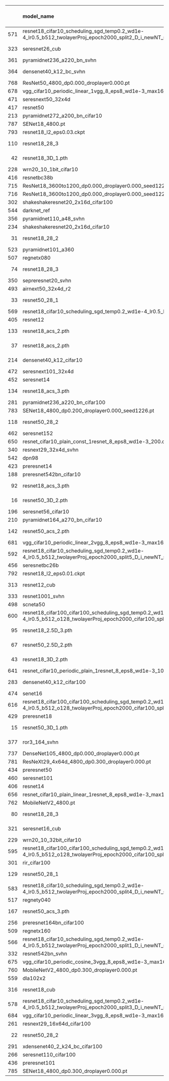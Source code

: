 |     | model_name                                                                                                                                                                                              | data_name       | data_category   |   num_class |   training_size | conference   |   year | country    |   num_authors |   test accuracy |   model stealing accuracy |   model stealing agreement |   num_conv |   num_fc |   max_kernel |   max_channel | pooling           |   dropout |   train accuracy |   correct AUC |   m_entropy AUC |    MLP AUC |   overfit gap |    AUC diff_c |   AUC diff_m |   MLP top-3 AUC |   MLP Large AUC |       num_params |   wrn accuracy |   wrn agree |   imgnet accuracy |   imgnet agree | model architecture   | model type       | purpose   | conference type   |
|----:|:--------------------------------------------------------------------------------------------------------------------------------------------------------------------------------------------------------|:----------------|:----------------|------------:|----------------:|:-------------|-------:|:-----------|--------------:|----------------:|--------------------------:|---------------------------:|-----------:|---------:|-------------:|--------------:|:------------------|----------:|-----------------:|--------------:|----------------:|-----------:|--------------:|--------------:|-------------:|----------------:|----------------:|-----------------:|---------------:|------------:|------------------:|---------------:|:---------------------|:-----------------|:----------|:------------------|
| 571 | resnet18_cifar10_scheduling_sgd_temp0.2_wd1e-4_lr0.5_b512_twolayerProj_epoch2000_split2_D_i_newNT_s10_pruneP0.9DualBN__f2layer4_d10d20_wd0_lr30_freezeBN.pt                                             | CIFAR-10-ADV    | nan             |         nan |   nan           | nan          |    nan | nan        |           nan |        0.8154   |                 0.7174    |                   0.71     |        nan |      nan |          nan |           nan | nan               |       nan |         0.8532   |      0.5189   |        0.528634 | nan        |     0.0378    | nan           | nan          |      nan        |             nan |    nan           |       0        |    0        |          0        |       0        | resnet18             | resnet           | security  | other             |
| 323 | seresnet26_cub                                                                                                                                                                                          | CUB-200-2011    | natural         |         200 |  5994           | CVPR         |   2018 | China      |             5 |        0.705212 |                 0.246807  |                   0.256817 |         29 |        0 |            7 |           512 | AdaptiveAvgPool2d |         0 |         0.998666 |      0.647123 |        0.796269 |   0.751434 |     0.293453  |   0           |   0          |        0.785278 |               0 |      1.76835e+07 |       0        |    0        |          0.170866 |       0.195202 | seresnet26           | seresnet         | benchmark | CV                |
| 361 | pyramidnet236_a220_bn_svhn                                                                                                                                                                              | SVHN            | digit           |          10 | 73257           | CVPR         |   2017 | Korea      |             3 |        0.976068 |                 0.927935  |                   0.927935 |        235 |        0 |            3 |           944 | None              |         0 |         0.999    |      0.511768 |        0.595533 |   0.520231 |     0.0229321 |   0.00846286  |  -0.0753029  |        0.519379 |               0 |      2.6969e+07  |       0.887523 |    0.888599 |          0.549285 |       0.552013 | pyramidnet236        | pyramidnet       | benchmark | CV                |
| 364 | densenet40_k12_bc_svhn                                                                                                                                                                                  | SVHN            | digit           |          10 | 73257           | CVPR         |   2017 | USA, China |             4 |        0.967348 |                 0.934196  |                   0.936079 |         40 |        0 |            3 |            60 | AvgPool2d         |         0 |         0.999    |      0.505205 |        0.512455 |   0.500184 |     0.0316521 |  -0.0050217   |  -0.0122716  |        0.499936 |               0 | 176122           |       0.876191 |    0.877151 |          0.708128 |       0.7122   | densenet40           | densenet         | benchmark | CV                |
| 768 | ResNet50_4800_dp0.000_droplayer0.000.pt                                                                                                                                                                 | CIFAR-10-ADV    | nan             |         nan |   nan           | nan          |    nan | nan        |           nan |        0.9558   |                 0.7841    |                   0.7878   |        nan |      nan |          nan |           nan | nan               |       nan |         1        |      0.5221   |        0.587232 | nan        |     0.0442    | nan           | nan          |      nan        |             nan |    nan           |       0        |    0        |          0        |       0        | ResNet50             | resnet           | security  | other             |
| 678 | vgg_cifar10_periodic_linear_1vgg_8_eps8_wd1e-3_max16_150.ckpt                                                                                                                                           | CIFAR-10-ADV    | nan             |         nan |   nan           | nan          |    nan | nan        |           nan |        0.752    |                 0.6856    |                   0.8061   |        nan |      nan |          nan |           nan | nan               |       nan |         0.7908   |      0.5194   |        0.5238   |   0.5      |     0.0388    | nan           | nan          |      nan        |             nan |    nan           |       0        |    0        |          0        |       0        | vgg                  | vgg              | security  | other             |
| 471 | seresnext50_32x4d                                                                                                                                                                                       | ImageNet1k      | natural         |        1000 |     1.28117e+06 | CVPR         |   2018 | China, UK  |             5 |        0.79672  |                 0.22226   |                   0.24012  |         54 |        0 |            7 |          2048 | AdaptiveAvgPool2d |         0 |         0.8962   |      0.5523   |        0.568661 |   0.492919 |     0.09948   |  -0.0593811   |  -0.075742   |        0.555963 |               0 |      2.75599e+07 |       0        |    0        |          0        |       0        | seresnext50          | seresnext        | benchmark | CV                |
| 417 | resnet50                                                                                                                                                                                                | ImageNet1k      | natural         |        1000 |     1.28117e+06 | CVPR         |   2016 | USA        |             4 |        0.7574   |                 0.34058   |                   0.37086  |         54 |        0 |            7 |          2048 | MaxPool2d         |         0 |         0.8752   |      0.567    |        0.581289 |   0.498915 |     0.1178    |  -0.0680851   |  -0.0823742  |        0.556982 |               0 |      2.5557e+07  |       0        |    0        |          0        |       0        | resnet50             | resnet           | benchmark | CV                |
| 213 | pyramidnet272_a200_bn_cifar10                                                                                                                                                                           | CIFAR-10        | natural         |          10 | 50000           | CVPR         |   2017 | Korea      |             3 |        0.9763   |                 0.7621    |                   0.763    |        271 |        0 |            3 |           864 | None              |         0 |         0.99996  |      0.5117   |        0.54587  |   0.5      |     0.02366   |  -0.0117      |  -0.0458704  |        0        |               0 |      2.62108e+07 |       0.6191   |    0.6204   |          0.5687   |       0.5718   | pyramidnet272        | pyramidnet       | benchmark | CV                |
| 787 | SENet18_4800.pt                                                                                                                                                                                         | CIFAR-10-ADV    | nan             |         nan |   nan           | nan          |    nan | nan        |           nan |        0.1016   |                 0.1       |                   1        |        nan |      nan |          nan |           nan | nan               |       nan |         0.1052   |      0.5018   |        0.496422 | nan        |     0.0036    | nan           | nan          |      nan        |             nan |    nan           |       0        |    0        |          0        |       0        | SENet18              | senet            | security  | other             |
| 793 | resnet18_l2_eps0.03.ckpt                                                                                                                                                                                | ImageNet-ADV    | nan             |         nan |   nan           | nan          |    nan | nan        |           nan |        0.6638   |               nan         |                 nan        |        nan |      nan |          nan |           nan | nan               |       nan |         0.7716   |      0.5539   |        0.562802 |   0.505598 |     0.1078    | nan           | nan          |        0.531821 |             nan |    nan           |       0        |    0        |          0        |       0        | resnet18             | resnet           | security  | other             |
| 110 | resnet18_28_3                                                                                                                                                                                           | organsmnist     | medical         |          11 | 13940           | arXiv        |   2021 | China, USA |             8 |        0.778797 |                 0.770189  |                   0.825008 |          0 |        0 |            0 |             0 |                   |         0 |         0        |      0        |        0        |   0        |    -0.778797  |   0           |   0          |        0        |               0 |    nan           |       0        |    0        |          0        |       0        | resnet18             | resnet           | other     | arXiv             |
|  42 | resnet18_3D_1.pth                                                                                                                                                                                       | fracturemnist3d | medical         |           3 |  1027           | arXiv        |   2021 | China, USA |             8 |        0.204167 |                 0.191667  |                   0.945833 |          0 |        0 |            0 |             0 |                   |         0 |         0        |      0        |        0        |   0        |    -0.204167  |   0           |   0          |        0        |               0 |    nan           |       0        |    0        |          0        |       0        | resnet18             | resnet           | other     | arXiv             |
| 228 | wrn20_10_1bit_cifar10                                                                                                                                                                                   | CIFAR-10        | natural         |          10 | 50000           | arXiv        |   2017 | France     |             2 |        0.9664   |                 0.7622    |                   0.7639   |         19 |        0 |            3 |           640 | None              |         0 |         0.99996  |      0.5146   |        0.593732 |   0.5      |     0.03356   |  -0.0146      |  -0.0937317  |        0        |               0 |      2.67371e+07 |       0.5966   |    0.5993   |          0.6499   |       0.6544   | wrn20                | wrn              | benchmark | arXiv             |
| 416 | resnetbc38b                                                                                                                                                                                             | ImageNet1k      | natural         |        1000 |     1.28117e+06 | CVPR         |   2016 | USA        |             4 |        0.74452  |                 0.39956   |                   0.43654  |         42 |        0 |            7 |          2048 | MaxPool2d         |         0 |         0.8876   |      0.5689   |        0.592272 |   0.502095 |     0.14308   |  -0.0668048   |  -0.0901767  |        0.568425 |               0 |      2.19254e+07 |       0        |    0        |          0        |       0        | resnetbc38b          | resnetbc         | benchmark | CV                |
| 715 | ResNet18_3600to1200_dp0.000_droplayer0.000_seed1226_latest.pt                                                                                                                                           | CIFAR-10-ADV    | nan             |         nan |   nan           | nan          |    nan | nan        |           nan |        0.9368   |                 0.7954    |                   0.8052   |        nan |      nan |          nan |           nan | nan               |       nan |         0.9628   |      0.513    |        0.565661 | nan        |     0.026     | nan           | nan          |      nan        |             nan |    nan           |       0        |    0        |          0        |       0        | ResNet18             | resnet           | security  | other             |
| 716 | ResNet18_3600to1200_dp0.000_droplayer0.000_seed1226.pt                                                                                                                                                  | CIFAR-10-ADV    | nan             |         nan |   nan           | nan          |    nan | nan        |           nan |        0.937    |                 0.7889    |                   0.799    |        nan |      nan |          nan |           nan | nan               |       nan |         0.9628   |      0.5129   |        0.565234 | nan        |     0.0258    | nan           | nan          |      nan        |             nan |    nan           |       0        |    0        |          0        |       0        | ResNet18             | resnet           | security  | other             |
| 302 | shakeshakeresnet20_2x16d_cifar100                                                                                                                                                                       | CIFAR-100       | natural         |         100 | 50000           | arXiv        |   2017 | UK         |             1 |        0.7063   |                 0.5146    |                   0.5891   |         37 |        0 |            3 |            64 | AvgPool2d         |         0 |         0.804825 |      0.5444   |        0.552428 |   0.538262 |     0.098525  |  -0.00613796  |  -0.014166   |        0.540394 |               0 | 546932           |       0.3017   |    0.3326   |          0.3886   |       0.4416   | shakeshakeresnet20   | shakeshakeresnet | benchmark | arXiv             |
| 544 | darknet_ref                                                                                                                                                                                             | ImageNet1k      | natural         |        1000 |     1.28117e+06 | arXiv        |   2018 | USA        |             2 |        0.56708  |                 0.45844   |                   0.56446  |          7 |        0 |            3 |          1024 | None              |         0 |         0.6678   |      0.5485   |        0.558417 |   0        |     0.10072   |  -0.5485      |  -0.558417   |        0.5      |               0 |      7.31942e+06 |       0        |    0        |          0        |       0        | darknet              | darknet          | benchmark | arXiv             |
| 356 | pyramidnet110_a48_svhn                                                                                                                                                                                  | SVHN            | digit           |          10 | 73257           | CVPR         |   2017 | Korea      |             3 |        0.9748   |                 0.922595  |                   0.924247 |        109 |        0 |            3 |            64 | None              |         0 |         0.999    |      0.509379 |        0.54868  |   0.507275 |     0.0241998 |  -0.00210403  |  -0.0414052  |        0.500064 |               0 |      1.77271e+06 |       0.879763 |    0.879802 |          0.665412 |       0.668677 | pyramidnet110        | pyramidnet       | benchmark | CV                |
| 234 | shakeshakeresnet20_2x16d_cifar10                                                                                                                                                                        | CIFAR-10        | natural         |          10 | 50000           | arXiv        |   2017 | UK         |             1 |        0.9462   |                 0.7885    |                   0.7978   |         37 |        0 |            3 |            64 | AvgPool2d         |         0 |         0.98564  |      0.5174   |        0.549713 |   0.4999   |     0.03944   |  -0.0175      |  -0.0498131  |        0        |               0 | 541082           |       0.5789   |    0.5842   |          0.7079   |       0.7186   | shakeshakeresnet20   | shakeshakeresnet | benchmark | arXiv             |
|  31 | resnet18_28_2                                                                                                                                                                                           | dermamnist      | medical         |           7 |  7007           | arXiv        |   2021 | China, USA |             8 |        0.722194 |                 0.724688  |                   0.896758 |          0 |        0 |            0 |             0 |                   |         0 |         0        |      0        |        0        |   0        |    -0.722194  |   0           |   0          |        0        |               0 |    nan           |       0        |    0        |          0        |       0        | resnet18             | resnet           | other     | arXiv             |
| 523 | pyramidnet101_a360                                                                                                                                                                                      | ImageNet1k      | natural         |        1000 |     1.28117e+06 | CVPR         |   2017 | Korea      |             3 |        0.77746  |                 0.2673    |                   0.28838  |        100 |        0 |            7 |          1696 | MaxPool2d         |         0 |         0.8838   |      0.5531   |        0.579659 |   0        |     0.10634   |  -0.5531      |  -0.579659   |        0.567282 |               0 |      4.24551e+07 |       0        |    0        |          0        |       0        | pyramidnet101        | pyramidnet       | benchmark | CV                |
| 507 | regnetx080                                                                                                                                                                                              | ImageNet1k      | natural         |        1000 |     1.28117e+06 | CVPR         |   2020 | USA        |             5 |        0.78776  |                 0.23346   |                   0.252    |         74 |        0 |            3 |          1920 | None              |         0 |         0.8952   |      0.5522   |        0.578944 |   0.511786 |     0.10744   |  -0.0404136   |  -0.067158   |        0.56706  |               0 |      3.95726e+07 |       0        |    0        |          0        |       0        | regnetx080           | regnetx          | benchmark | CV                |
|  74 | resnet18_28_3                                                                                                                                                                                           | octmnist        | medical         |           4 | 97477           | arXiv        |   2021 | China, USA |             8 |        0.726    |                 0.704     |                   0.801    |          0 |        0 |            0 |             0 |                   |         0 |         0        |      0        |        0        |   0        |    -0.726     |   0           |   0          |        0        |               0 |    nan           |       0        |    0        |          0        |       0        | resnet18             | resnet           | other     | arXiv             |
| 350 | sepreresnet20_svhn                                                                                                                                                                                      | SVHN            | digit           |          10 | 73257           | CVPR         |   2018 | China, UK  |             5 |        0.9685   |                 0.939075  |                   0.941034 |         19 |        0 |            3 |            64 | AdaptiveAvgPool2d |         0 |         0.999    |      0.508311 |        0.526109 |   0.509851 |     0.0304997 |   0.00154035  |  -0.0162578  |        0.5      |               0 | 274559           |       0.885487 |    0.888291 |          0.726644 |       0.733098 | sepreresnet20        | sepreresnet      | benchmark | CV                |
| 493 | airnext50_32x4d_r2                                                                                                                                                                                      | ImageNet1k      | natural         |        1000 |     1.28117e+06 | IEEE         |   2018 | China      |             4 |        0.78506  |                 0.17404   |                   0.18776  |         88 |        0 |            3 |          2048 | MaxPool2d         |         0 |         0.9032   |      0.559    |        0.584116 |   0.484478 |     0.11814   |  -0.0745218   |  -0.0996381  |        0.567545 |               0 |      2.76043e+07 |       0        |    0        |          0        |       0        | airnext50            | airnext          | benchmark | other             |
|  33 | resnet50_28_1                                                                                                                                                                                           | dermamnist      | medical         |           7 |  7007           | arXiv        |   2021 | China, USA |             8 |        0.751122 |                 0.668828  |                   0.770574 |          0 |        0 |            0 |             0 |                   |         0 |         0        |      0        |        0        |   0        |    -0.751122  |   0           |   0          |        0        |               0 |    nan           |       0        |    0        |          0        |       0        | resnet50             | resnet           | other     | arXiv             |
| 569 | resnet18_cifar10_scheduling_sgd_temp0.2_wd1e-4_lr0.5_b512_twolayerProj_epoch2000_split2_D_b_newNT_s10__f2layer4_d10d20_wd0_lr30_freezeBN.pt                                                             | CIFAR-10-ADV    | nan             |         nan |   nan           | nan          |    nan | nan        |           nan |        0.8086   |                 0.7142    |                   0.7177   |        nan |      nan |          nan |           nan | nan               |       nan |         0.8356   |      0.5135   |        0.540562 | nan        |     0.027     | nan           | nan          |      nan        |             nan |    nan           |       0        |    0        |          0        |       0        | resnet18             | resnet           | security  | other             |
| 405 | resnet12                                                                                                                                                                                                | ImageNet1k      | natural         |        1000 |     1.28117e+06 | CVPR         |   2016 | USA        |             4 |        0.64518  |                 0.537     |                   0.65554  |         15 |        0 |            7 |           512 | MaxPool2d         |         0 |         0.7286   |      0.5443   |        0.55241  |   0.503379 |     0.08342   |  -0.0409206   |  -0.0490307  |        0.5      |               0 |      5.49278e+06 |       0        |    0        |          0        |       0        | resnet12             | resnet           | benchmark | CV                |
| 133 | resnet18_acs_2.pth                                                                                                                                                                                      | synapsemnist3d  | medical         |           2 |  1230           | arXiv        |   2021 | China, USA |             8 |        0.269886 |                 0.269886  |                   1        |          0 |        0 |            0 |             0 |                   |         0 |         0        |      0        |        0        |   0        |    -0.269886  |   0           |   0          |        0        |               0 |    nan           |       0        |    0        |          0        |       0        | resnet18             | resnet           | other     | arXiv             |
|  37 | resnet18_acs_2.pth                                                                                                                                                                                      | fracturemnist3d | medical         |           3 |  1027           | arXiv        |   2021 | China, USA |             8 |        0.516667 |                 0.404167  |                   0.575    |          0 |        0 |            0 |             0 |                   |         0 |         0        |      0        |        0        |   0        |    -0.516667  |   0           |   0          |        0        |               0 |    nan           |       0        |    0        |          0        |       0        | resnet18             | resnet           | other     | arXiv             |
| 214 | densenet40_k12_cifar10                                                                                                                                                                                  | CIFAR-10        | natural         |          10 | 50000           | CVPR         |   2017 | USA, China |             4 |        0.9449   |                 0.7881    |                   0.7907   |         76 |        0 |            3 |           114 | AvgPool2d         |         0 |         0.99832  |      0.5276   |        0.565164 |   0.537232 |     0.05342   |   0.0096318   |  -0.0279318  |        0        |               0 | 599050           |       0.6073   |    0.6091   |          0.6488   |       0.656    | densenet40           | densenet         | benchmark | CV                |
| 472 | seresnext101_32x4d                                                                                                                                                                                      | ImageNet1k      | natural         |        1000 |     1.28117e+06 | CVPR         |   2018 | China, UK  |             5 |        0.79072  |                 0.27228   |                   0.2921   |        105 |        0 |            7 |          2048 | AdaptiveAvgPool2d |         0 |         0.908    |      0.5632   |        0.583972 |   0.503204 |     0.11728   |  -0.0599956   |  -0.0807681  |        0.572239 |               0 |      4.89554e+07 |       0        |    0        |          0        |       0        | seresnext101         | seresnext        | benchmark | CV                |
| 452 | seresnet14                                                                                                                                                                                              | ImageNet1k      | natural         |        1000 |     1.28117e+06 | CVPR         |   2018 | China      |             5 |        0.66212  |                 0.53096   |                   0.62698  |         17 |        0 |            7 |           512 | AdaptiveAvgPool2d |         0 |         0.7574   |      0.5409   |        0.553555 |   0.487497 |     0.09528   |  -0.0534025   |  -0.0660575  |        0.536558 |               0 |      5.8355e+06  |       0        |    0        |          0        |       0        | seresnet14           | seresnet         | benchmark | CV                |
| 134 | resnet18_acs_3.pth                                                                                                                                                                                      | synapsemnist3d  | medical         |           2 |  1230           | arXiv        |   2021 | China, USA |             8 |        0.269886 |                 0.269886  |                   1        |          0 |        0 |            0 |             0 |                   |         0 |         0        |      0        |        0        |   0        |    -0.269886  |   0           |   0          |        0        |               0 |    nan           |       0        |    0        |          0        |       0        | resnet18             | resnet           | other     | arXiv             |
| 281 | pyramidnet236_a220_bn_cifar100                                                                                                                                                                          | CIFAR-100       | natural         |         100 | 50000           | CVPR         |   2017 | Korea      |             3 |        0.8348   |                 0.4113    |                   0.4116   |        235 |        0 |            3 |           944 | None              |         0 |         0.99975  |      0.5813   |        0.655019 |   0.50372  |     0.16495   |  -0.0775796   |  -0.151298   |        0.705333 |               0 |      2.70541e+07 |       0.1993   |    0.1999   |          0.2111   |       0.2163   | pyramidnet236        | pyramidnet       | benchmark | CV                |
| 783 | SENet18_4800_dp0.200_droplayer0.000_seed1226.pt                                                                                                                                                         | CIFAR-10-ADV    | nan             |         nan |   nan           | nan          |    nan | nan        |           nan |        0.1016   |                 0.1       |                   1        |        nan |      nan |          nan |           nan | nan               |       nan |         0.1052   |      0.5018   |        0.496422 | nan        |     0.0036    | nan           | nan          |      nan        |             nan |    nan           |       0        |    0        |          0        |       0        | SENet18              | senet            | security  | other             |
| 118 | resnet50_28_2                                                                                                                                                                                           | pathmnist       | medical         |           9 | 89996           | arXiv        |   2021 | China, USA |             8 |        0.90195  |                 0.841226  |                   0.844429 |          0 |        0 |            0 |             0 |                   |         0 |         0        |      0        |        0        |   0        |    -0.90195   |   0           |   0          |        0        |               0 |    nan           |       0        |    0        |          0        |       0        | resnet50             | resnet           | other     | arXiv             |
| 462 | seresnet152                                                                                                                                                                                             | ImageNet1k      | natural         |        1000 |     1.28117e+06 | CVPR         |   2018 | China      |             5 |        0.79804  |                 0.2256    |                   0.23934  |        156 |        0 |            7 |          2048 | AdaptiveAvgPool2d |         0 |         0.9056   |      0.5563   |        0.574361 |   0.486566 |     0.10756   |  -0.069734    |  -0.0877946  |        0.555075 |               0 |      6.68218e+07 |       0        |    0        |          0        |       0        | seresnet152          | seresnet         | benchmark | CV                |
| 650 | resnet_cifar10_plain_const_1resnet_8_eps8_wd1e-3_200.ckpt                                                                                                                                               | CIFAR-10-ADV    | nan             |         nan |   nan           | nan          |    nan | nan        |           nan |        0.8174   |                 0.7293    |                   0.7897   |        nan |      nan |          nan |           nan | nan               |       nan |         0.9178   |      0.5502   |        0.582932 |   0.578386 |     0.1004    | nan           | nan          |      nan        |             nan |    nan           |       0        |    0        |          0        |       0        | resnet               | resnet           | security  | other             |
| 340 | resnext29_32x4d_svhn                                                                                                                                                                                    | SVHN            | digit           |          10 | 73257           | CVPR         |   2017 | USA        |             5 |        0.971842 |                 0.924708  |                   0.925284 |         31 |        0 |            3 |          1024 | None              |         0 |         0.999    |      0.51327  |        0.544004 |   0.5      |     0.0271577 |  -0.0132703   |  -0.0440036  |        0.533541 |               0 |      4.77575e+06 |       0.881454 |    0.88034  |          0.599378 |       0.603987 | resnext29            | resnext          | benchmark | CV                |
| 542 | dpn98                                                                                                                                                                                                   | ImageNet1k      | natural         |        1000 |     1.28117e+06 | NeurIPS      |   2017 | Singapore  |             6 |        0.80438  |                 0.23328   |                   0.24866  |        101 |        0 |            7 |          2304 | MaxPool2d         |         0 |         0.9126   |      0.5598   |        0.573654 |   0        |     0.10822   |  -0.5598      |  -0.573654   |        0.562936 |               0 |      6.15707e+07 |       0        |    0        |          0        |       0        | dpn98                | dpn              | benchmark | ML                |
| 423 | preresnet14                                                                                                                                                                                             | ImageNet1k      | natural         |        1000 |     1.28117e+06 | ECCV         |   2016 | USA        |             4 |        0.64326  |                 0.54096   |                   0.65292  |         13 |        0 |            7 |           512 | MaxPool2d         |         0 |         0.7374   |      0.5466   |        0.554775 |   0.500946 |     0.09414   |  -0.045654    |  -0.053829   |        0.5      |               0 |      5.78654e+06 |       0        |    0        |          0        |       0        | preresnet14          | preresnet        | benchmark | CV                |
| 188 | preresnet542bn_cifar10                                                                                                                                                                                  | CIFAR-10        | natural         |          10 | 50000           | ECCV         |   2016 | USA        |             4 |        0.9674   |                 0.7652    |                   0.7648   |        540 |        0 |            3 |           256 | None              |         0 |         0.99992  |      0.5156   |        0.535746 |   0.5      |     0.03252   |  -0.0156      |  -0.0357458  |        0        |               0 |      5.59817e+06 |       0.6009   |    0.6028   |          0.5915   |       0.5946   | preresnet542bn       | preresnet        | benchmark | CV                |
|  92 | resnet18_acs_3.pth                                                                                                                                                                                      | organmnist3d    | medical         |          11 |   972           | arXiv        |   2021 | China, USA |             8 |        0.214754 |                 0.195082  |                   0.703279 |          0 |        0 |            0 |             0 |                   |         0 |         0        |      0        |        0        |   0        |    -0.214754  |   0           |   0          |        0        |               0 |    nan           |       0        |    0        |          0        |       0        | resnet18             | resnet           | other     | arXiv             |
|  16 | resnet50_3D_2.pth                                                                                                                                                                                       | adrenalmnist3d  | medical         |           2 |  1188           | arXiv        |   2021 | China, USA |             8 |        0.634228 |                 0.771812  |                   0.708054 |          0 |        0 |            0 |             0 |                   |         0 |         0        |      0        |        0        |   0        |    -0.634228  |   0           |   0          |        0        |               0 |    nan           |       0        |    0        |          0        |       0        | resnet50             | resnet           | other     | arXiv             |
| 196 | seresnet56_cifar10                                                                                                                                                                                      | CIFAR-10        | natural         |          10 | 50000           | CVPR         |   2018 | China      |             5 |        0.9579   |                 0.7735    |                   0.7769   |         57 |        0 |            3 |            64 | AdaptiveAvgPool2d |         0 |         0.99976  |      0.5215   |        0.569367 |   0.537237 |     0.04186   |   0.0157368   |  -0.0321307  |        0        |               0 | 862889           |       0.6113   |    0.6111   |          0.644    |       0.6486   | seresnet56           | seresnet         | benchmark | CV                |
| 210 | pyramidnet164_a270_bn_cifar10                                                                                                                                                                           | CIFAR-10        | natural         |          10 | 50000           | CVPR         |   2017 | Korea      |             3 |        0.9756   |                 0.7585    |                   0.7617   |        163 |        0 |            3 |          1144 | None              |         0 |         1        |      0.511    |        0.543582 |   0.5      |     0.0244    |  -0.011       |  -0.0435819  |        0        |               0 |      2.7216e+07  |       0.6007   |    0.6025   |          0.5788   |       0.5797   | pyramidnet164        | pyramidnet       | benchmark | CV                |
| 142 | resnet50_acs_2.pth                                                                                                                                                                                      | synapsemnist3d  | medical         |           2 |  1230           | arXiv        |   2021 | China, USA |             8 |        0.269886 |                 0.269886  |                   1        |          0 |        0 |            0 |             0 |                   |         0 |         0        |      0        |        0        |   0        |    -0.269886  |   0           |   0          |        0        |               0 |    nan           |       0        |    0        |          0        |       0        | resnet50             | resnet           | other     | arXiv             |
| 681 | vgg_cifar10_periodic_linear_2vgg_8_eps8_wd1e-3_max16_150.ckpt                                                                                                                                           | CIFAR-10-ADV    | nan             |         nan |   nan           | nan          |    nan | nan        |           nan |        0.751    |                 0.681     |                   0.8066   |        nan |      nan |          nan |           nan | nan               |       nan |         0.7918   |      0.5204   |        0.523442 |   0.5      |     0.0408    | nan           | nan          |      nan        |             nan |    nan           |       0        |    0        |          0        |       0        | vgg                  | vgg              | security  | other             |
| 592 | resnet18_cifar10_scheduling_sgd_temp0.2_wd1e-4_lr0.5_b512_twolayerProj_epoch2000_split5_D_i_newNT_s10__split5_S_b_f2layer4_d40d60_wd0_lr30_freezeBN.pt                                                  | CIFAR-10-ADV    | nan             |         nan |   nan           | nan          |    nan | nan        |           nan |        0.6932   |                 0.6567    |                   0.6604   |        nan |      nan |          nan |           nan | nan               |       nan |         0.7088   |      0.5078   |        0.520796 | nan        |     0.0156    | nan           | nan          |      nan        |             nan |    nan           |       0        |    0        |          0        |       0        | resnet18             | resnet           | security  | other             |
| 456 | seresnetbc26b                                                                                                                                                                                           | ImageNet1k      | natural         |        1000 |     1.28117e+06 | CVPR         |   2018 | China      |             5 |        0.74258  |                 0.3473    |                   0.37764  |         30 |        0 |            7 |          2048 | AdaptiveAvgPool2d |         0 |         0.895    |      0.5786   |        0.596141 |   0.500328 |     0.15242   |  -0.0782725   |  -0.0958135  |        0.574204 |               0 |      1.7396e+07  |       0        |    0        |          0        |       0        | seresnetbc26b        | seresnetbc       | benchmark | CV                |
| 792 | resnet18_l2_eps0.01.ckpt                                                                                                                                                                                | ImageNet-ADV    | nan             |         nan |   nan           | nan          |    nan | nan        |           nan |        0.6708   |               nan         |                 nan        |        nan |      nan |          nan |           nan | nan               |       nan |         0.7682   |      0.5487   |        0.56015  |   0.5049   |     0.0974    | nan           | nan          |        0.543179 |             nan |    nan           |       0        |    0        |          0        |       0        | resnet18             | resnet           | security  | other             |
| 313 | resnet12_cub                                                                                                                                                                                            | CUB-200-2011    | natural         |         200 |  5994           | CVPR         |   2016 | USA        |             4 |        0.649292 |                 0.277874  |                   0.316189 |         15 |        0 |            7 |           512 | MaxPool2d         |         0 |         0.994663 |      0.669638 |        0.81946  |   0.737074 |     0.345371  |   0           |   0          |        0.809531 |               0 |      5.08238e+06 |       0        |    0        |          0.207456 |       0.275803 | resnet12             | resnet           | benchmark | CV                |
| 333 | resnet1001_svhn                                                                                                                                                                                         | SVHN            | digit           |          10 | 73257           | CVPR         |   2016 | USA        |             4 |        0.975876 |                 0.923248  |                   0.923709 |       1003 |        0 |            3 |           256 | None              |         0 |         0.999    |      0.510304 |        0.565902 |   0.51142  |     0.0231241 |   0.00111594  |  -0.0544817  |        0.517427 |               0 |      1.03286e+07 |       0.8813   |    0.881646 |          0.617701 |       0.622849 | resnet1001           | resnet           | benchmark | CV                |
| 498 | scneta50                                                                                                                                                                                                | ImageNet1k      | natural         |        1000 |     1.28117e+06 | CVPR         |   2020 | China      |             5 |        0.79226  |                 0.2706    |                   0.29208  |        139 |        0 |            3 |          2048 | AvgPool2d         |         0 |         0.8818   |      0.5451   |        0.567674 |   0.477103 |     0.08954   |  -0.0679972   |  -0.0905715  |        0.552912 |               0 |      2.55838e+07 |       0        |    0        |          0        |       0        | scneta50             | scneta           | benchmark | CV                |
| 600 | resnet18_cifar100_cifar100_scheduling_sgd_temp0.2_wd1e-4_lr0.5_b512_o128_twolayerProj_epoch2000_cifar100_split2_D_b_newNT_s10__f2layer4_d10d20_wd0_lr30_freezeBN.pt                                     | CIFAR-100-ADV   | nan             |         nan |   nan           | nan          |    nan | nan        |           nan |        0.47     |                 0.3502    |                   0.3544   |        nan |      nan |          nan |           nan | nan               |       nan |         0.539    |      0.5345   |        0.546766 | nan        |     0.069     | nan           | nan          |      nan        |             nan |    nan           |       0        |    0        |          0        |       0        | resnet18             | resnet           | security  | other             |
|  95 | resnet18_2.5D_3.pth                                                                                                                                                                                     | organmnist3d    | medical         |          11 |   972           | arXiv        |   2021 | China, USA |             8 |        0.1      |                 0.0918033 |                   0.77541  |          0 |        0 |            0 |             0 |                   |         0 |         0        |      0        |        0        |   0        |    -0.1       |   0           |   0          |        0        |               0 |    nan           |       0        |    0        |          0        |       0        | resnet18             | resnet           | other     | arXiv             |
|  67 | resnet50_2.5D_2.pth                                                                                                                                                                                     | nodulemnist3d   | medical         |           2 |  1158           | arXiv        |   2021 | China, USA |             8 |        0.783871 |                 0.787097  |                   0.951613 |          0 |        0 |            0 |             0 |                   |         0 |         0        |      0        |        0        |   0        |    -0.783871  |   0           |   0          |        0        |               0 |    nan           |       0        |    0        |          0        |       0        | resnet50             | resnet           | other     | arXiv             |
|  43 | resnet18_3D_2.pth                                                                                                                                                                                       | fracturemnist3d | medical         |           3 |  1027           | arXiv        |   2021 | China, USA |             8 |        0.2875   |                 0.279167  |                   0.870833 |          0 |        0 |            0 |             0 |                   |         0 |         0        |      0        |        0        |   0        |    -0.2875    |   0           |   0          |        0        |               0 |    nan           |       0        |    0        |          0        |       0        | resnet18             | resnet           | other     | arXiv             |
| 641 | resnet_cifar10_periodic_plain_1resnet_8_eps8_wd1e-3_100.ckpt                                                                                                                                            | CIFAR-10-ADV    | nan             |         nan |   nan           | nan          |    nan | nan        |           nan |        0.798    |                 0.7165    |                   0.8086   |        nan |      nan |          nan |           nan | nan               |       nan |         0.8616   |      0.5318   |        0.552469 |   0.555545 |     0.0636    | nan           | nan          |      nan        |             nan |    nan           |       0        |    0        |          0        |       0        | resnet               | resnet           | security  | other             |
| 283 | densenet40_k12_cifar100                                                                                                                                                                                 | CIFAR-100       | natural         |         100 | 50000           | CVPR         |   2017 | USA, China |             4 |        0.7502   |                 0.5004    |                   0.5354   |         76 |        0 |            3 |           114 | AvgPool2d         |         0 |         0.92575  |      0.5842   |        0.606827 |   0.578072 |     0.17555   |  -0.0061283   |  -0.0287548  |        0.597002 |               0 | 622360           |       0.2725   |    0.2839   |          0.31     |       0.3416   | densenet40           | densenet         | benchmark | CV                |
| 474 | senet16                                                                                                                                                                                                 | ImageNet1k      | natural         |        1000 |     1.28117e+06 | CVPR         |   2018 | China, UK  |             5 |        0.7203   |                 0.44474   |                   0.50038  |         19 |        0 |            3 |          2048 | AdaptiveAvgPool2d |         1 |         0.8474   |      0.5629   |        0.579775 |   0.483812 |     0.1271    |  -0.0790879   |  -0.0959626  |        0.55878  |               0 |      3.13662e+07 |       0        |    0        |          0        |       0        | senet16              | senet            | benchmark | CV                |
| 616 | resnet18_cifar100_cifar100_scheduling_sgd_temp0.2_wd1e-4_lr0.5_b512_o128_twolayerProj_epoch2000_cifar100_split4_D_i_newNT_s10__f2layer4_d10d20_wd0_lr30_freezeBN.pt                                     | CIFAR-100-ADV   | nan             |         nan |   nan           | nan          |    nan | nan        |           nan |        0.478    |                 0.3565    |                   0.3773   |        nan |      nan |          nan |           nan | nan               |       nan |         0.5576   |      0.5398   |        0.55836  | nan        |     0.0796    | nan           | nan          |      nan        |             nan |    nan           |       0        |    0        |          0        |       0        | resnet18             | resnet           | security  | other             |
| 429 | preresnet18                                                                                                                                                                                             | ImageNet1k      | natural         |        1000 |     1.28117e+06 | ECCV         |   2016 | USA        |             4 |        0.689    |                 0.51994   |                   0.5988   |         17 |        0 |            7 |           512 | MaxPool2d         |         0 |         0.7902   |      0.5471   |        0.560335 |   0.497844 |     0.1012    |  -0.0492556   |  -0.0624904  |        0.540608 |               0 |      1.16878e+07 |       0        |    0        |          0        |       0        | preresnet18          | preresnet        | benchmark | CV                |
|  15 | resnet50_3D_1.pth                                                                                                                                                                                       | adrenalmnist3d  | medical         |           2 |  1188           | arXiv        |   2021 | China, USA |             8 |        0.785235 |                 0.785235  |                   0.818792 |          0 |        0 |            0 |             0 |                   |         0 |         0        |      0        |        0        |   0        |    -0.785235  |   0           |   0          |        0        |               0 |    nan           |       0        |    0        |          0        |       0        | resnet50             | resnet           | other     | arXiv             |
| 377 | ror3_164_svhn                                                                                                                                                                                           | SVHN            | digit           |          10 | 73257           | IEEE         |   2017 | China, USA |             6 |        0.972534 |                 0.920675  |                   0.922326 |        163 |        0 |            3 |            64 | MaxPool2d         |         0 |         0.999    |      0.511675 |        0.521182 |   0.512108 |     0.0264662 |   0.000432816 |  -0.00907373 |        0.5      |               0 |      2.51263e+06 |       0.847572 |    0.848571 |          0.663299 |       0.668062 | ror3                 | ror              | benchmark | other             |
| 737 | DenseNet105_4800_dp0.000_droplayer0.000.pt                                                                                                                                                              | CIFAR-10-ADV    | nan             |         nan |   nan           | nan          |    nan | nan        |           nan |        0.9556   |                 0.77      |                   0.7722   |        nan |      nan |          nan |           nan | nan               |       nan |         0.9982   |      0.5213   |        0.598259 | nan        |     0.0426    | nan           | nan          |      nan        |             nan |    nan           |       0        |    0        |          0        |       0        | DenseNet105          | densenet         | security  | other             |
| 781 | ResNeXt29_4x64d_4800_dp0.300_droplayer0.000.pt                                                                                                                                                          | CIFAR-10-ADV    | nan             |         nan |   nan           | nan          |    nan | nan        |           nan |        0.9618   |                 0.7934    |                   0.7993   |        nan |      nan |          nan |           nan | nan               |       nan |         0.9986   |      0.5184   |        0.607179 | nan        |     0.0368    | nan           | nan          |      nan        |             nan |    nan           |       0        |    0        |          0        |       0        | ResNeXt29            | resnext          | security  | other             |
| 434 | preresnet50                                                                                                                                                                                             | ImageNet1k      | natural         |        1000 |     1.28117e+06 | ECCV         |   2016 | USA        |             4 |        0.75306  |                 0.31184   |                   0.3423   |         49 |        0 |            7 |          2048 | MaxPool2d         |         0 |         0.8828   |      0.5666   |        0.583803 |   0.49654  |     0.12974   |  -0.0700605   |  -0.0872634  |        0.565456 |               0 |      2.55495e+07 |       0        |    0        |          0        |       0        | preresnet50          | preresnet        | benchmark | CV                |
| 460 | seresnet101                                                                                                                                                                                             | ImageNet1k      | natural         |        1000 |     1.28117e+06 | CVPR         |   2018 | China      |             5 |        0.79152  |                 0.23742   |                   0.25526  |        105 |        0 |            7 |          2048 | AdaptiveAvgPool2d |         0 |         0.89     |      0.5519   |        0.567034 |   0.480025 |     0.09848   |  -0.0718755   |  -0.0870093  |        0.555218 |               0 |      4.93269e+07 |       0        |    0        |          0        |       0        | seresnet101          | seresnet         | benchmark | CV                |
| 406 | resnet14                                                                                                                                                                                                | ImageNet1k      | natural         |        1000 |     1.28117e+06 | CVPR         |   2016 | USA        |             4 |        0.66384  |                 0.5329    |                   0.64132  |         17 |        0 |            7 |           512 | MaxPool2d         |         0 |         0.7498   |      0.5428   |        0.55396  |   0.50251  |     0.08596   |  -0.04029     |  -0.0514498  |        0.5      |               0 |      5.7882e+06  |       0        |    0        |          0        |       0        | resnet14             | resnet           | benchmark | CV                |
| 656 | resnet_cifar10_plain_linear_1resnet_8_eps8_wd1e-3_max16_200.ckpt                                                                                                                                        | CIFAR-10-ADV    | nan             |         nan |   nan           | nan          |    nan | nan        |           nan |        0.8176   |                 0.7242    |                   0.7926   |        nan |      nan |          nan |           nan | nan               |       nan |         0.916    |      0.5492   |        0.580949 |   0.583786 |     0.0984    | nan           | nan          |      nan        |             nan |    nan           |       0        |    0        |          0        |       0        | resnet               | resnet           | security  | other             |
| 762 | MobileNetV2_4800.pt                                                                                                                                                                                     | CIFAR-10-ADV    | nan             |         nan |   nan           | nan          |    nan | nan        |           nan |        0.1016   |                 0.1       |                   1        |        nan |      nan |          nan |           nan | nan               |       nan |         0.1052   |      0.5018   |        0.49548  | nan        |     0.0036    | nan           | nan          |      nan        |             nan |    nan           |       0        |    0        |          0        |       0        | MobileNetV2          | mobilenetv       | security  | other             |
|  80 | resnet18_28_3                                                                                                                                                                                           | organamnist     | medical         |          11 | 34581           | arXiv        |   2021 | China, USA |             8 |        0.935426 |                 0.921701  |                   0.933288 |          0 |        0 |            0 |             0 |                   |         0 |         0        |      0        |        0        |   0        |    -0.935426  |   0           |   0          |        0        |               0 |    nan           |       0        |    0        |          0        |       0        | resnet18             | resnet           | other     | arXiv             |
| 321 | seresnet16_cub                                                                                                                                                                                          | CUB-200-2011    | natural         |         200 |  5994           | CVPR         |   2018 | China      |             5 |        0.691232 |                 0.271143  |                   0.30359  |         19 |        0 |            7 |           512 | AdaptiveAvgPool2d |         0 |         0.997332 |      0.65647  |        0.833001 |   0.80381  |     0.306099  |   0           |   0          |        0.825769 |               0 |      6.61424e+06 |       0        |    0        |          0.205212 |       0.253366 | seresnet16           | seresnet         | benchmark | CV                |
| 229 | wrn20_10_32bit_cifar10                                                                                                                                                                                  | CIFAR-10        | natural         |          10 | 50000           | arXiv        |   2017 | France     |             2 |        0.9684   |                 0.7466    |                   0.7482   |         19 |        0 |            3 |           640 | None              |         0 |         1        |      0.5134   |        0.556283 |   0.4999   |     0.0316    |  -0.0135      |  -0.0563832  |        0        |               0 |      2.67371e+07 |       0.5264   |    0.5288   |          0.5839   |       0.5876   | wrn20                | wrn              | benchmark | arXiv             |
| 595 | resnet18_cifar100_cifar100_scheduling_sgd_temp0.2_wd1e-4_lr0.5_b512_o128_twolayerProj_epoch2000_cifar100_split1_D_i_newNT_s10_pruneP0.9DualBN__cifar100_split1_S_b_f2layer4_d40d60_wd0_lr30_freezeBN.pt | CIFAR-100-ADV   | nan             |         nan |   nan           | nan          |    nan | nan        |           nan |        0.2656   |                 0.2173    |                   0.4628   |        nan |      nan |          nan |           nan | nan               |       nan |         0.2674   |      0.5009   |        0.493306 | nan        |     0.0018    | nan           | nan          |      nan        |             nan |    nan           |       0        |    0        |          0        |       0        | resnet18             | resnet           | security  | other             |
| 301 | rir_cifar100                                                                                                                                                                                            | CIFAR-100       | natural         |         100 | 50000           | arXiv        |   2016 | USA        |             3 |        0.8055   |                 0.4327    |                   0.4414   |          3 |        0 |            3 |           100 | None              |         0 |         0.99965  |      0.5957   |        0.780041 |   0.759913 |     0.19415   |   0.164213    |  -0.0201288  |        0.772943 |               0 |      9.52772e+06 |       0.1925   |    0.1986   |          0.2323   |       0.2459   | rir                  | rir              | benchmark | arXiv             |
| 129 | resnet50_28_1                                                                                                                                                                                           | retinamnist     | medical         |           5 |  1080           | arXiv        |   2021 | China, USA |             8 |        0.5225   |                 0.505     |                   0.7725   |          0 |        0 |            0 |             0 |                   |         0 |         0        |      0        |        0        |   0        |    -0.5225    |   0           |   0          |        0        |               0 |    nan           |       0        |    0        |          0        |       0        | resnet50             | resnet           | other     | arXiv             |
| 583 | resnet18_cifar10_scheduling_sgd_temp0.2_wd1e-4_lr0.5_b512_twolayerProj_epoch2000_split4_D_i_newNT_s10_pruneP0.9DualBN__f2layer4_d10d20_wd0_lr30_freezeBN.pt                                             | CIFAR-10-ADV    | nan             |         nan |   nan           | nan          |    nan | nan        |           nan |        0.8144   |                 0.7367    |                   0.7423   |        nan |      nan |          nan |           nan | nan               |       nan |         0.851    |      0.5183   |        0.524631 | nan        |     0.0366    | nan           | nan          |      nan        |             nan |    nan           |       0        |    0        |          0        |       0        | resnet18             | resnet           | security  | other             |
| 517 | regnety040                                                                                                                                                                                              | ImageNet1k      | natural         |        1000 |     1.28117e+06 | CVPR         |   2020 | USA        |             5 |        0.7901   |                 0.19982   |                   0.21382  |         71 |        0 |            3 |          1088 | AdaptiveAvgPool2d |         0 |         0.8888   |      0.5506   |        0.569418 |   0        |     0.0987    |  -0.5506      |  -0.569418   |        0.551932 |               0 |      2.06467e+07 |       0        |    0        |          0        |       0        | regnety040           | regnety          | benchmark | CV                |
| 167 | resnet50_acs_3.pth                                                                                                                                                                                      | vesselmnist3d   | medical         |           2 |  1335           | arXiv        |   2021 | China, USA |             8 |        0.921466 |                 0.926702  |                   0.921466 |          0 |        0 |            0 |             0 |                   |         0 |         0        |      0        |        0        |   0        |    -0.921466  |   0           |   0          |        0        |               0 |    nan           |       0        |    0        |          0        |       0        | resnet50             | resnet           | other     | arXiv             |
| 256 | preresnet164bn_cifar100                                                                                                                                                                                 | CIFAR-100       | natural         |         100 | 50000           | ECCV         |   2016 | USA        |             4 |        0.7958   |                 0.4571    |                   0.4686   |        162 |        0 |            3 |           256 | None              |         0 |         0.99695  |      0.6013   |        0.691288 |   0.667859 |     0.20115   |   0.0665589   |  -0.0234287  |        0.678803 |               0 |      1.72639e+06 |       0.2298   |    0.235    |          0.2573   |       0.2752   | preresnet164bn       | preresnet        | benchmark | CV                |
| 509 | regnetx160                                                                                                                                                                                              | ImageNet1k      | natural         |        1000 |     1.28117e+06 | CVPR         |   2020 | USA        |             5 |        0.7962   |                 0.18644   |                   0.19768  |         71 |        0 |            3 |          2048 | None              |         0 |         0.9266   |      0.5644   |        0.595911 |   0.517826 |     0.1304    |  -0.0465739   |  -0.0780852  |        0.574784 |               0 |      5.42785e+07 |       0        |    0        |          0        |       0        | regnetx160           | regnetx          | benchmark | CV                |
| 566 | resnet18_cifar10_scheduling_sgd_temp0.2_wd1e-4_lr0.5_b512_twolayerProj_epoch2000_split1_D_i_newNT_s10_pruneP0.9DualBN__split1_S_b_f2layer4_d40d60_wd0_lr30_freezeBN.pt                                  | CIFAR-10-ADV    | nan             |         nan |   nan           | nan          |    nan | nan        |           nan |        0.6872   |                 0.6499    |                   0.7344   |        nan |      nan |          nan |           nan | nan               |       nan |         0.6896   |      0.5012   |        0.501618 | nan        |     0.0024    | nan           | nan          |      nan        |             nan |    nan           |       0        |    0        |          0        |       0        | resnet18             | resnet           | security  | other             |
| 332 | resnet542bn_svhn                                                                                                                                                                                        | SVHN            | digit           |          10 | 73257           | CVPR         |   2016 | USA        |             4 |        0.976298 |                 0.915642  |                   0.916564 |        544 |        0 |            3 |           256 | None              |         0 |         0.999    |      0.510497 |        0.545022 |   0.5      |     0.0227016 |  -0.0104969   |  -0.0450216  |        0.511663 |               0 |      5.59907e+06 |       0.8566   |    0.857675 |          0.613745 |       0.617548 | resnet542bn          | resnet           | benchmark | CV                |
| 675 | vgg_cifar10_periodic_cosine_3vgg_8_eps8_wd1e-3_max16_150.ckpt                                                                                                                                           | CIFAR-10-ADV    | nan             |         nan |   nan           | nan          |    nan | nan        |           nan |        0.7486   |                 0.6821    |                   0.8063   |        nan |      nan |          nan |           nan | nan               |       nan |         0.7858   |      0.5186   |        0.521628 |   0.515031 |     0.0372    | nan           | nan          |      nan        |             nan |    nan           |       0        |    0        |          0        |       0        | vgg                  | vgg              | security  | other             |
| 760 | MobileNetV2_4800_dp0.300_droplayer0.000.pt                                                                                                                                                              | CIFAR-10-ADV    | nan             |         nan |   nan           | nan          |    nan | nan        |           nan |        0.1016   |                 0.1       |                   1        |        nan |      nan |          nan |           nan | nan               |       nan |         0.1052   |      0.5018   |        0.501842 | nan        |     0.0036    | nan           | nan          |      nan        |             nan |    nan           |       0        |    0        |          0        |       0        | MobileNetV2          | mobilenetv       | security  | other             |
| 559 | dla102x2                                                                                                                                                                                                | ImageNet1k      | natural         |        1000 |     1.28117e+06 | CVPR         |   2018 | USA        |             4 |        0.80104  |                 0.24448   |                   0.25976  |        119 |        0 |            7 |          2048 | None              |         0 |         0.902    |      0        |        0        |   0        |     0.10096   |   0           |   0          |        0.556129 |               0 |      4.12822e+07 |       0        |    0        |          0        |       0        | dla102x2             | dla              | benchmark | CV                |
| 316 | resnet18_cub                                                                                                                                                                                            | CUB-200-2011    | natural         |         200 |  5994           | CVPR         |   2016 | USA        |             4 |        0.697273 |                 0.231446  |                   0.248706 |         21 |        0 |            7 |           512 | MaxPool2d         |         0 |         0.999333 |      0.652636 |        0.857443 |   0.822277 |     0.30206   |   0           |   0          |        0.851385 |               0 |      1.12791e+07 |       0        |    0        |          0.174836 |       0.209355 | resnet18             | resnet           | benchmark | CV                |
| 578 | resnet18_cifar10_scheduling_sgd_temp0.2_wd1e-4_lr0.5_b512_twolayerProj_epoch2000_split3_D_i_newNT_s10_pruneP0.9DualBN__split3_S_b_f2layer4_d40d60_wd0_lr30_freezeBN.pt                                  | CIFAR-10-ADV    | nan             |         nan |   nan           | nan          |    nan | nan        |           nan |        0.6886   |                 0.6564    |                   0.7261   |        nan |      nan |          nan |           nan | nan               |       nan |         0.7032   |      0.5073   |        0.512749 | nan        |     0.0146    | nan           | nan          |      nan        |             nan |    nan           |       0        |    0        |          0        |       0        | resnet18             | resnet           | security  | other             |
| 684 | vgg_cifar10_periodic_linear_3vgg_8_eps8_wd1e-3_max16_150.ckpt                                                                                                                                           | CIFAR-10-ADV    | nan             |         nan |   nan           | nan          |    nan | nan        |           nan |        0.7508   |                 0.6796    |                   0.805    |        nan |      nan |          nan |           nan | nan               |       nan |         0.7924   |      0.5208   |        0.524593 |   0.503673 |     0.0416    | nan           | nan          |      nan        |             nan |    nan           |       0        |    0        |          0        |       0        | vgg                  | vgg              | security  | other             |
| 261 | resnext29_16x64d_cifar100                                                                                                                                                                               | CIFAR-100       | natural         |         100 | 50000           | CVPR         |   2017 | USA        |             5 |        0.8312   |                 0.4344    |                   0.4435   |         31 |        0 |            3 |          4096 | None              |         0 |         0.999825 |      0.5846   |        0.828358 |   0.787312 |     0.168625  |   0.202712    |  -0.0410457  |        0.829289 |               0 |      6.82475e+07 |       0.2095   |    0.2153   |          0.1974   |       0.2058   | resnext29            | resnext          | benchmark | CV                |
|  22 | resnet50_28_2                                                                                                                                                                                           | bloodmnist      | medical         |           8 | 11959           | arXiv        |   2021 | China, USA |             8 |        0.957615 |                 0.919322  |                   0.925753 |          0 |        0 |            0 |             0 |                   |         0 |         0        |      0        |        0        |   0        |    -0.957615  |   0           |   0          |        0        |               0 |    nan           |       0        |    0        |          0        |       0        | resnet50             | resnet           | other     | arXiv             |
| 291 | xdensenet40_2_k24_bc_cifar100                                                                                                                                                                           | CIFAR-100       | natural         |         100 | 50000           | ECCV         |   2018 | India      |             3 |        0.7583   |                 0.4971    |                   0.5262   |         40 |        0 |            3 |           120 | AvgPool2d         |         0 |         0.941025 |      0.5887   |        0.615944 |   0.586737 |     0.182725  |  -0.00196344  |  -0.029207   |        0.598461 |               0 |      1.34319e+06 |       0.2673   |    0.28     |          0.302    |       0.3313   | xdensenet40          | xdensenet        | benchmark | CV                |
| 266 | seresnet110_cifar100                                                                                                                                                                                    | CIFAR-100       | natural         |         100 | 50000           | CVPR         |   2018 | China      |             5 |        0.7908   |                 0.4583    |                   0.4688   |        111 |        0 |            3 |            64 | AdaptiveAvgPool2d |         0 |         0.996725 |      0.5981   |        0.696642 |   0.667773 |     0.205925  |   0.0696725   |  -0.0288695  |        0.683888 |               0 |      1.7508e+06  |       0.237    |    0.2416   |          0.277    |       0.2936   | seresnet110          | seresnet         | benchmark | CV                |
| 436 | preresnet101                                                                                                                                                                                            | ImageNet1k      | natural         |        1000 |     1.28117e+06 | ECCV         |   2016 | USA        |             4 |        0.77322  |                 0.2002    |                   0.21268  |        100 |        0 |            7 |          2048 | MaxPool2d         |         0 |         0.8826   |      0.5543   |        0.571339 |   0.492726 |     0.10938   |  -0.0615745   |  -0.0786137  |        0.554967 |               0 |      4.45416e+07 |       0        |    0        |          0        |       0        | preresnet101         | preresnet        | benchmark | CV                |
| 785 | SENet18_4800_dp0.300_droplayer0.000.pt                                                                                                                                                                  | CIFAR-10-ADV    | nan             |         nan |   nan           | nan          |    nan | nan        |           nan |        0.1016   |                 0.1       |                   1        |        nan |      nan |          nan |           nan | nan               |       nan |         0.1052   |      0.5018   |        0.498954 | nan        |     0.0036    | nan           | nan          |      nan        |             nan |    nan           |       0        |    0        |          0        |       0        | SENet18              | senet            | security  | other             |

